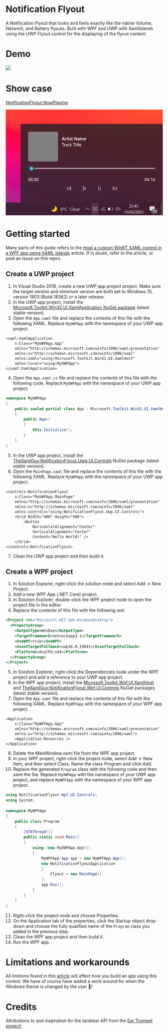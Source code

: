 # Notification Flyout #
A Notification Flyout that looks and feels exactly like the native Volume, Network, and Battery flyouts. Built with WPF and UWP with XamlIslands using the UWP Flyout control for the displaying of the flyout content.

# Demo #
[![](http://img.youtube.com/vi/8EoZ4pGWTkY/0.jpg)](http://www.youtube.com/watch?v=8EoZ4pGWTkY "Notification flyout demo")

# Show case #

[NotificationFlyout.NowPlaying](https://github.com/TheXamlGuy/NotificationFlyout.NowPlaying)

![](https://github.com/TheXamlGuy/NotificationFlyout.NowPlaying/blob/master/wip_concept.png)

# Getting started #
Many parts of this guide refers to the [Host a custom WinRT XAML control in a WPF app using XAML Islands](https://docs.microsoft.com/en-us/windows/apps/desktop/modernize/host-custom-control-with-xaml-islands) article. If in doubt, refer to the article, or post an issue on this repro.

## Create a UWP project ##
1. In Visual Studio 2019, create a new UWP app project project. Make sure the target version and minimum version are both set to Windows 10, version 1903 (Build 18362) or a later release.
2. In the UWP app project, install the [Microsoft.Toolkit.Win32.UI.XamlApplication NuGet package](https://www.nuget.org/packages/Microsoft.Toolkit.Win32.UI.XamlApplication) (latest stable version).
3. Open the `App.xaml` file and replace the contents of this file with the following XAML. Replace `MyUWPApp` with the namespace of your UWP app project.
```xaml
<xaml:XamlApplication
    x:Class="MyUWPApp.App"
    xmlns="http://schemas.microsoft.com/winfx/2006/xaml/presentation"
    xmlns:x="http://schemas.microsoft.com/winfx/2006/xaml"
    xmlns:xaml="using:Microsoft.Toolkit.Win32.UI.XamlHost"
    xmlns:local="using:MyUWPApp">
</xaml:XamlApplication>
```
4. Open the `App.xaml.cs` file and replace the contents of this file with the following code. Replace `MyUWPApp` with the namespace of your UWP app project.
```c#
namespace MyUWPApp
{
    public sealed partial class App : Microsoft.Toolkit.Win32.UI.XamlHost.XamlApplication
    {
        public App()
        {
            this.Initialize();
        }
    }
}
```
5. In the UWP app project, install the [TheXamlGuy.NotificationFlyout.Uwp.UI.Controls](https://www.nuget.org/packages/TheXamlGuy.NotificationFlyout.Uwp.UI.Controls/) NuGet package (latest stable version).
6. Open the `MainPage.xaml` file and replace the contents of this file with the following XAML. Replace `MyUWPApp` with the namespace of your UWP app project.
```xaml
<controls:NotificationFlyout
    x:Class="MyUWPApp.MainPage"
    xmlns="http://schemas.microsoft.com/winfx/2006/xaml/presentation"
    xmlns:x="http://schemas.microsoft.com/winfx/2006/xaml"
    xmlns:controls="using:NotificationFlyout.Uwp.UI.Controls">
    <Grid Width="400" Height="500">
        <Button
            HorizontalAlignment="Center"
            VerticalAlignment="Center"
            Content="Hello World!" />
    </Grid>
</controls:NotificationFlyout>
```
7. Clean the UWP app project and then build it.

## Create a WPF project ##
1. In Solution Explorer, right-click the solution node and select Add -> New Project.
2. Add a new WPF App (.NET Core) project.
3. In Solution Explorer, double-click the WPF project node to open the project file in the editor.
4. Replace the contents of this file with the following xml.
```xml
<Project Sdk="Microsoft.NET.Sdk.WindowsDesktop">
  <PropertyGroup>
    <OutputType>WinExe</OutputType>
    <TargetFramework>netcoreapp3.1</TargetFramework>
    <UseWPF>true</UseWPF>
    <AssetTargetFallback>uap10.0.19041</AssetTargetFallback>
    <Platforms>AnyCPU;x64</Platforms>
  </PropertyGroup>
</Project>
```
5. In Solution Explorer, right-click the Dependencies node under the WPF project and add a reference to your UWP app project.
6. In the WPF app project, install the [Microsoft.Toolkit.Wpf.UI.XamlHost](https://www.nuget.org/packages/Microsoft.Toolkit.Wpf.UI.XamlHost) and [TheXamlGuy.NotificationFlyout.Wpf.UI.Controls](https://www.nuget.org/packages/TheXamlGuy.NotificationFlyout.Wpf.UI.Controls/) NuGet packages (latest stable version).
7. Open the `App.xaml` file and replace the contents of this file with the following XAML. Replace `MyWPFApp` with the namespace of your WPF app project.
```xaml
<Application
    x:Class="MyWPFApp.App"
    xmlns="http://schemas.microsoft.com/winfx/2006/xaml/presentation"
    xmlns:x="http://schemas.microsoft.com/winfx/2006/xaml">
    <Application.Resources />
</Application>
```
8. Delete the MainWindow.xaml file from the WPF app project.
9. In your WPF project, right-click the project node, select Add -> New Item, and then select Class. Name the class Program and click Add.
10. Replace the generated `Program` class with the following code and then save the file. Replace `MyUWPApp` with the namespace of your UWP app project, and replace `MyWPFApp` with the namespace of your WPF app project.
```c#
using NotificationFlyout.Wpf.UI.Controls;
using System;

namespace MyWPFApp
{
    public class Program
    {
        [STAThread()]
        public static void Main()
        {
            using (new MyUWPApp.App())
            {
                MyWPFApp.App app = new MyWPFApp.App();
                new NotificationFlyoutApplication
                {
                    Flyout = new MainPage()
                };
                app.Run();
            }
        }
    }
}
```
11. Right-click the project node and choose Properties.
12. On the Application tab of the properties, click the Startup object drop-down and choose the fully qualified name of the `Program` class you added in the previous step.
13. Clean the WPF app project and then build it.
14. Run the WPF app.

# Limitations and workarounds #
All limitions found in this [article](https://docs.microsoft.com/en-us/windows/apps/desktop/modernize/xaml-islands#limitations-and-workarounds) will affect how you build an app using this control. We have of course have added a work around for when the Windows theme is changed by the user 🎉!

# Credits #
Attributions to and inspiration for the ta)skbar API from the [Ear Trumpet project!](https://github.com/File-New-Project/EarTrumpet)
